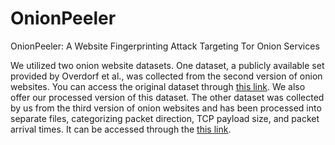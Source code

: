 # OnionPeeler
OnionPeeler: A Website Fingerprinting Attack Targeting Tor Onion Services

We utilized two onion website datasets. One dataset, a publicly available set provided by Overdorf et al., was collected from the second version of onion websites. You can access the original dataset through [this link](https://cosic.esat.kuleuven.be/fingerprintability/#data). We also offer our processed version of this dataset. The other dataset was collected by us from the third version of onion websites and has been processed into separate files, categorizing packet direction, TCP payload size, and packet arrival times. It can be accessed through the [this link](https://mega.nz/folder/3GZXhBhB#H41ZzuOFV5aX1krE4F0dgQ).
